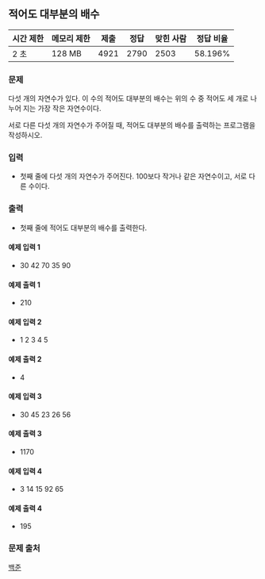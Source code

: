 ## 적어도 대부분의 배수
 
|시간 제한|	메모리 제한|	제출|	정답|	맞힌 사람|	정답 비율|
|---|---|---|---|---|---|
|2 초|	128 MB|	4921|	2790|	2503|	58.196%|

### 문제
다섯 개의 자연수가 있다. 이 수의 적어도 대부분의 배수는 위의 수 중 적어도 세 개로 나누어 지는 가장 작은 자연수이다.

서로 다른 다섯 개의 자연수가 주어질 때, 적어도 대부분의 배수를 출력하는 프로그램을 작성하시오.

### 입력
- 첫째 줄에 다섯 개의 자연수가 주어진다. 100보다 작거나 같은 자연수이고, 서로 다른 수이다.

### 출력
- 첫째 줄에 적어도 대부분의 배수를 출력한다.

#### 예제 입력 1 
- 30 42 70 35 90
#### 예제 출력 1 
- 210
#### 예제 입력 2 
- 1 2 3 4 5
#### 예제 출력 2 
- 4
#### 예제 입력 3 
- 30 45 23 26 56
#### 예제 출력 3 
- 1170
#### 예제 입력 4 
- 3 14 15 92 65
#### 예제 출력 4 
- 195

### 문제 출처
[백준](https://www.acmicpc.net/problem/1145)